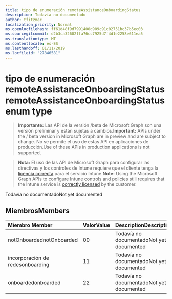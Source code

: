 ```yaml
---
title: tipo de enumeración remoteAssistanceOnboardingStatus
description: Todavía no documentado
author: tfitzmac
localization_priority: Normal
ms.openlocfilehash: ff61d48f9d7991400d909c91c02751bc37b5ec03
ms.sourcegitcommit: d2b3ca32602ffa76cc7925d7f4d1e2258e611ea5
ms.translationtype: MT
ms.contentlocale: es-ES
ms.lasthandoff: 01/11/2019
ms.locfileid: "27846581"
---
```

# <a name="remoteassistanceonboardingstatus-enum-type"></a><span data-ttu-id="7c289-103">tipo de enumeración remoteAssistanceOnboardingStatus</span><span class="sxs-lookup"><span data-stu-id="7c289-103">remoteAssistanceOnboardingStatus enum type</span></span>

> <span data-ttu-id="7c289-104">**Importante:** Las API de la versión /beta de Microsoft Graph son una versión preliminar y están sujetas a cambios.</span><span class="sxs-lookup"><span data-stu-id="7c289-104">**Important:** APIs under the / beta version in Microsoft Graph are in preview and are subject to change.</span></span> <span data-ttu-id="7c289-105">No se permite el uso de estas API en aplicaciones de producción.</span><span class="sxs-lookup"><span data-stu-id="7c289-105">Use of these APIs in production applications is not supported.</span></span>

> <span data-ttu-id="7c289-106">**Nota:** El uso de las API de Microsoft Graph para configurar las directivas y los controles de Intune requiere que el cliente tenga la [licencia correcta](https://go.microsoft.com/fwlink/?linkid=839381) para el servicio Intune.</span><span class="sxs-lookup"><span data-stu-id="7c289-106">**Note:** Using the Microsoft Graph APIs to configure Intune controls and policies still requires that the Intune service is [correctly licensed](https://go.microsoft.com/fwlink/?linkid=839381) by the customer.</span></span>

<span data-ttu-id="7c289-107">Todavía no documentado</span><span class="sxs-lookup"><span data-stu-id="7c289-107">Not yet documented</span></span>
## <a name="members"></a><span data-ttu-id="7c289-108">Miembros</span><span class="sxs-lookup"><span data-stu-id="7c289-108">Members</span></span>
|<span data-ttu-id="7c289-109">Miembro	</span><span class="sxs-lookup"><span data-stu-id="7c289-109">Member</span></span>|<span data-ttu-id="7c289-110">Valor</span><span class="sxs-lookup"><span data-stu-id="7c289-110">Value</span></span>|<span data-ttu-id="7c289-111">Description</span><span class="sxs-lookup"><span data-stu-id="7c289-111">Description</span></span>|
|:---|:---|:---|
|<span data-ttu-id="7c289-112">notOnboarded</span><span class="sxs-lookup"><span data-stu-id="7c289-112">notOnboarded</span></span>|<span data-ttu-id="7c289-113">0</span><span class="sxs-lookup"><span data-stu-id="7c289-113">0</span></span>|<span data-ttu-id="7c289-114">Todavía no documentado</span><span class="sxs-lookup"><span data-stu-id="7c289-114">Not yet documented</span></span>|
|<span data-ttu-id="7c289-115">incorporación de redes</span><span class="sxs-lookup"><span data-stu-id="7c289-115">onboarding</span></span>|<span data-ttu-id="7c289-116">1</span><span class="sxs-lookup"><span data-stu-id="7c289-116">1</span></span>|<span data-ttu-id="7c289-117">Todavía no documentado</span><span class="sxs-lookup"><span data-stu-id="7c289-117">Not yet documented</span></span>|
|<span data-ttu-id="7c289-118">onboarded</span><span class="sxs-lookup"><span data-stu-id="7c289-118">onboarded</span></span>|<span data-ttu-id="7c289-119">2</span><span class="sxs-lookup"><span data-stu-id="7c289-119">2</span></span>|<span data-ttu-id="7c289-120">Todavía no documentado</span><span class="sxs-lookup"><span data-stu-id="7c289-120">Not yet documented</span></span>|





